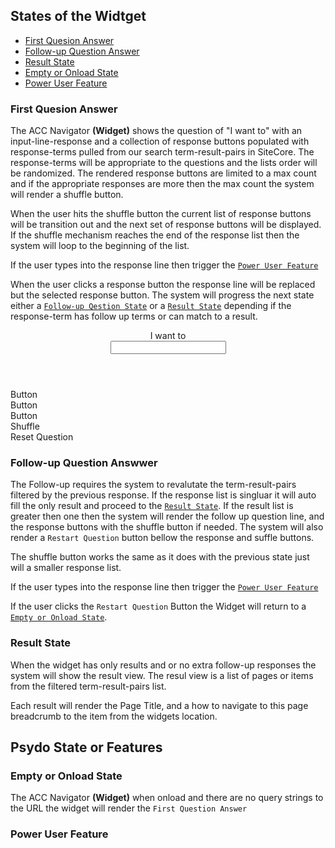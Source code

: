 ## States of the Widtget

* [First Quesion Answer](#first-quesion-answer)
* [Follow-up Question Answer](#follow-up-question-answwer)
* [Result State](#result-state)
* [Empty or Onload State](#empty-or-onload-state)
* [Power User Feature](#power-user-feature)

### First Quesion Answer

The ACC Navigator **(Widget)**  shows the question of "I want to" with an input-line-response and a collection of response buttons populated with response-terms pulled from our search term-result-pairs in SiteCore.  The response-terms will be appropriate to the questions and the lists order will be randomized.  The rendered response buttons are limited to a max count and if the appropriate responses are more then the max count the system will render a shuffle button. 

When the user hits the shuffle button the current list of response buttons will be transition out and the next set of response buttons will be displayed.  If the shuffle mechanism reaches the end of the response list then the system will loop to the beginning of the list.  

If the user types into the response line then trigger the [`Power User Feature`](#power-user-feature)

When the user clicks a response button  the response line will be replaced but the selected response button. The system will progress the next state either a [`Follow-up Qestion State`](#follow-up-question-answwer) or a [`Result State`](#result-state) depending if the response-term has follow up terms or can match to a result. 

<section data-label="acc-navigator" class="m-y_6 font_n1 font_0:md font_1:lg">
    <div data-label="container" class="br_2 br_black-2 br_round br_solid flex flex_column isolate_isolation items_center m-x_5 relative">
        <header class="font-size_up-2 font_accent font_medium inline-block isolate_isolation overflow_visible w_auto t_n2 m-t_n4 w_100">
            <div class="flex flex_wrap flex_row:md flex_column items_center justify_center z_1 p-x_5:lg p-x_4:md p-x_3 gap-y_4">
                <div data-label="sentence-starter" class="flex_none self_center lh_0 p-x_4 bg_white">I want to</div>
                <div data-label="ask-word-first" class="bg_white grid justify_center justify_end max-w_40 p-y_2 self_stretch w_100" style="
    justify-content: stretch;
">
                    <div data-label="input-wrapper" class="flex flex_column justify_center m-t_n5 m-x_4 relative self_stretch transition_3 w_auto">
                        <input type="text" name="" id="input-word-first" class="bg_transparent br-b_2 br_0 br_accent br_solid br_square f:none font-size_up lh_1 opacity_none overflow_visible p-r_4 relative self_stretch text_center w_auto">
                        <i class="absolute b_0 c_black-4 fa-times fas font-size_down-2 grid h:c_black items_center just justify_center p_3 r_n3 t_0"></i>
                    </div>
                </div>
            </div>
        </header>
        <main data-label="shuffle-answers" class="p-x_6:lg  p-x_5:md p-x_4 p-y_6:md p-y_5 w_100 grid grid-col_4:lg grid-col_2:md grid-col_1 gap-x_6:lg gap-x_4:md gap-y_4">
            <a class="ease_out h:undecorated transition_1 f:outline_none text_center br_none inline-block w_auto font_medium font_ui  c_accent-n2 h:c_black h:bg_accent-3 bg_accent-4 br_black-1 cursor_pointer br_1 br_solid br_radius flex_30" data-label="select-word-first">
                <div class="flex block justify_center flex_column p-y_3 p-x_3 p-x_5:lg lh_0 p-y_4:md">
                    <div class="flex_auto self_center justify_center flex">
                        <span>Button</span>
                        <i class="p-l_3 p-l_4:lg display_none:empty"></i>
                    </div>
                </div>
            </a>
            <a class="ease_out h:undecorated transition_1 f:outline_none text_center br_none inline-block w_auto font_medium font_ui  c_accent-n2 h:c_black h:bg_accent-3 bg_accent-4 br_black-1 cursor_pointer br_1 br_solid br_radius flex_30" data-label="select-word-first">
                <div class="flex block justify_center flex_column p-y_3 p-x_3 p-x_5:lg lh_0 p-y_4:md">
                    <div class="flex_auto self_center justify_center flex">
                        <span>Button</span>
                        <i class="p-l_3 p-l_4:lg display_none:empty"></i>
                    </div>
                </div>
            </a>
            <a class="ease_out h:undecorated transition_1 f:outline_none text_center br_none inline-block w_auto font_medium font_ui  c_accent-n2 h:c_black h:bg_accent-3 bg_accent-4 br_black-1 cursor_pointer br_1 br_solid br_radius flex_30" data-label="select-word-first">
                <div class="flex block justify_center flex_column p-y_3 p-x_3 p-x_5:lg lh_0 p-y_4:md">
                    <div class="flex_auto self_center justify_center flex">
                        <span>Button</span>
                        <i class="p-l_3 p-l_4:lg display_none:empty"></i>
                    </div>
                </div>
            </a>
            <a class="ease_out h:undecorated transition_1 f:outline_none text_center br_none inline-block w_auto font_medium font_ui  c_black-8 h:c_black h:bg_secondary-3 bg_secondary-5 br_black-1 cursor_pointer br_1 br_solid br_radius" data-label="word-shuffle">
                <div class="flex block justify_center flex_column p-y_3 p-x_3 p-x_5:lg lh_0 p-y_4:md">
                    <div class="flex_auto self_center justify_center flex">
                        <span>Shuffle</span>
                        <i class="far fa-sync p-l_3 p-l_4:lg display_none:empty">
                            <icon></icon>
                        </i>
                    </div>
                </div>
            </a>
        </main>
        <footer class="absolute font_accent font_medium flex flex_row h_0 items_center justify_center b_0 w_auto">
            <div class="bg_white flex flex_nowrap flex_row gap_4 items_center justify_around p-x_3 p-x_4:md p-x_5:lg w_auto z_1">
                <a class="ease_out h:undecorated transition_1 f:outline_none text_center br_none inline-block w_auto font_medium font_ui  c_black-8 h:c_black h:bg_secondary-3 bg_secondary-5 br_black-1 cursor_pointer br_1 br_solid br_radius" data-label="sentence-reset">
                    <div class="flex block justify_center flex_column p-y_3 p-x_3 p-x_5:lg lh_0 p-y_4:md">
                        <div class="flex_auto self_center justify_center flex">
                            <span>Reset Question</span>
                            <i class="far fa-times p-l_3 p-l_4:lg display_none:empty">
                                <icon></icon>
                            </i>
                        </div>
                    </div>
                </a>
            </div>
        </footer>
    </div>
</section>


### Follow-up Question Answwer

The Follow-up requires the system to revalutate the term-result-pairs filtered by the previous response. If the response list is singluar it will auto fill the only result and proceed to the [`Result State`](#result-state). If the result list is greater then one then the system will render the follow up question line, and the response buttons with the shuffle button if needed. The system will also render a `Restart Question` button bellow the response and suffle buttons. 

The shuffle button works the same as it does with the previous state just will a smaller response list.

If the user types into the response line then trigger the [`Power User Feature`](#power-user-feature)

If the user clicks the `Restart Question` Button the Widget will return to a [`Empty or Onload State`](#empty-or-onload-state).

### Result State

When the widget has only results and or no extra follow-up responses the system will show the result view. The resul view is a list of pages or items from the filtered term-result-pairs list.

Each result will render the Page Title, and a how to navigate to this page breadcrumb to the item from the widgets location.

## Psydo State or Features

### Empty or Onload State

The ACC Navigator **(Widget)** when onload and there are no query strings to the URL the widget will render the `First Question Answer` 

### Power User Feature